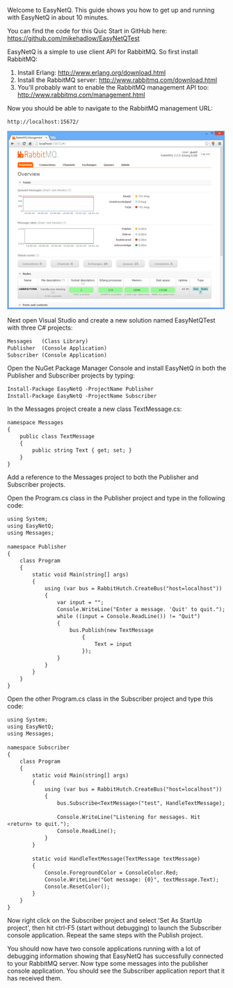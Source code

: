 Welcome to EasyNetQ. This guide shows you how to get up and running with EasyNetQ in about 10 minutes.

You can find the code for this Quic Start in GitHub here: https://github.com/mikehadlow/EasyNetQTest

EasyNetQ is a simple to use client API for RabbitMQ. So first install RabbitMQ:

1. Install Erlang: http://www.erlang.org/download.html
2. Install the RabbitMQ server: http://www.rabbitmq.com/download.html
3. You'll probably want to enable the RabbitMQ management API too: http://www.rabbitmq.com/management.html

Now you should be able to navigate to the RabbitMQ management URL:

    http://localhost:15672/

![RabbitMQ management UI](Documentation/RabbitMQ_Management.png)

Next open Visual Studio and create a new solution named EasyNetQTest with three C# projects:

    Messages   (Class Library)
    Publisher  (Console Application)
    Subscriber (Console Application)

Open the NuGet Package Manager Console and install EasyNetQ in both the Publisher and Subscriber projects by typing:

    Install-Package EasyNetQ -ProjectName Publisher
    Install-Package EasyNetQ -ProjectName Subscriber

In the Messages project create a new class TextMessage.cs:

    namespace Messages
    {
        public class TextMessage
        {
            public string Text { get; set; } 
        }
    }

Add a reference to the Messages project to both the Publisher and Subscriber projects.

Open the Program.cs class in the Publisher project and type in the following code:

    using System;
    using EasyNetQ;
    using Messages;
    
    namespace Publisher
    {
        class Program
        {
            static void Main(string[] args)
            {
                using (var bus = RabbitHutch.CreateBus("host=localhost"))
                {
                    var input = "";
                    Console.WriteLine("Enter a message. 'Quit' to quit.");
                    while ((input = Console.ReadLine()) != "Quit")
                    {
                        bus.Publish(new TextMessage
                            {
                                Text = input
                            });
                    }
                }
            }
        }
    }

Open the other Program.cs class in the Subscriber project and type this code:

    using System;
    using EasyNetQ;
    using Messages;
    
    namespace Subscriber
    {
        class Program
        {
            static void Main(string[] args)
            {
                using (var bus = RabbitHutch.CreateBus("host=localhost"))
                {
                    bus.Subscribe<TextMessage>("test", HandleTextMessage);
    
                    Console.WriteLine("Listening for messages. Hit <return> to quit.");
                    Console.ReadLine();
                }
            }
    
            static void HandleTextMessage(TextMessage textMessage)
            {
                Console.ForegroundColor = ConsoleColor.Red;
                Console.WriteLine("Got message: {0}", textMessage.Text);
                Console.ResetColor();
            }
        }
    }

Now right click on the Subscriber project and select 'Set As StartUp project', then hit ctrl-F5 (start without debugging) to launch the Subscriber console application. Repeat the same steps with the Publish project.

You should now have two console applications running with a lot of debugging information showing that EasyNetQ has successfully connected to your RabbitMQ server. Now type some messages into the publisher console application. You should see the Subscriber application report that it has received them.